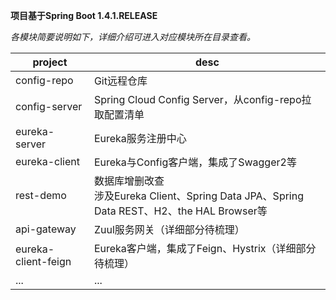 
__项目基于Spring Boot 1.4.1.RELEASE__

_各模块简要说明如下，详细介绍可进入对应模块所在目录查看。_  

|project|desc|  
|---|---|  
|config-repo|Git远程仓库|  
|config-server|Spring Cloud Config Server，从config-repo拉取配置清单|  
|eureka-server|Eureka服务注册中心|  
|eureka-client|Eureka与Config客户端，集成了Swagger2等|  
|rest-demo|数据库增删改查<br>涉及Eureka Client、Spring Data JPA、Spring Data REST、H2、the HAL Browser等|  
|api-gateway|Zuul服务网关（详细部分待梳理）|  
|eureka-client-feign|Eureka客户端，集成了Feign、Hystrix（详细部分待梳理）|  
|...|...|
